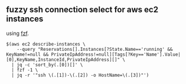 
## fuzzy ssh connection select for aws ec2 instances

using [fzf](https://github.com/junegunn/fzf).

```
$(aws ec2 describe-instances \
    --query "Reservations[].Instances[?State.Name=='running' &&  KeyName!=null && PrivateIpAddress!=null][Tags[?Key=='Name'].Value|[0],KeyName,InstanceId,PrivateIpAddress][]" \
  | jq -c 'sort_by(.[0])[]' \
  | fzf -1 \
  | jq -r '"ssh \(.[1])-\(.[2]) -o HostName=\(.[3])"')
```

